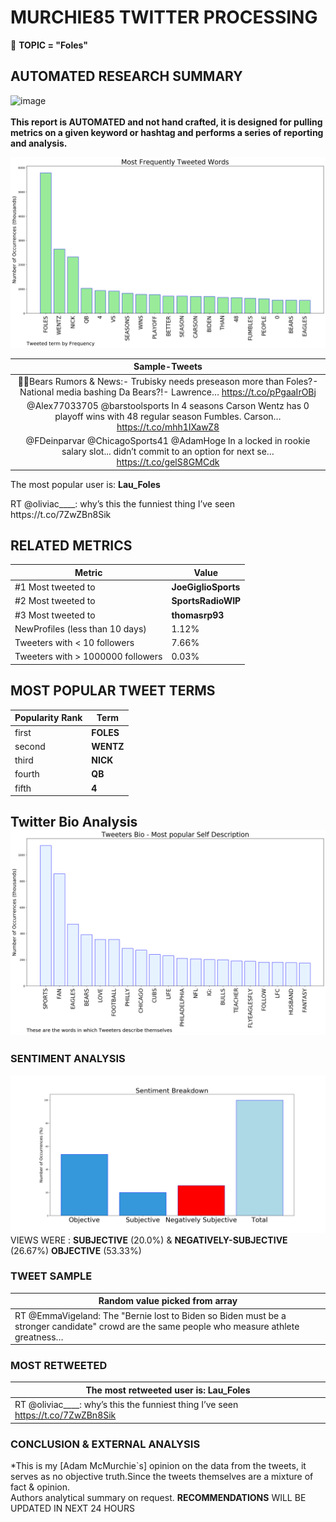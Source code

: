 # MURCHIE85 TWITTER PROCESSING 
&#x1F34E; **TOPIC = "Foles"**

## AUTOMATED RESEARCH SUMMARY

![image](https://marketingplatform.google.com/about/static/images/gmp/analytics-smb-benefit.jpg)
<br></br>
<b> This report is AUTOMATED and not hand crafted, it is designed for pulling metrics on a given keyword or hashtag and performs a series of reporting and analysis.</b>



![image](TWEETS.png)



|                **Sample-Tweets**        |
| :-------------: |
| 🐻🏈Bears Rumors &amp; News:- Trubisky needs preseason more than Foles?- National media bashing Da Bears?!- Lawrence… https://t.co/pPgaaIrOBj |
| @Alex77033705 @barstoolsports In 4 seasons Carson Wentz has 0 playoff wins with  48 regular season Fumbles.  Carson… https://t.co/mhh1IXawZ8 |
| @FDeinparvar @ChicagoSports41 @AdamHoge In a locked in rookie salary slot... didn’t commit to an option for next se… https://t.co/gelS8GMCdk |

The most popular user is: **Lau_Foles**
<div class="alert alert-block alert-danger"> RT @oliviac____: why’s this the funniest thing I’ve seen https://t.co/7ZwZBn8Sik</div>

## RELATED METRICS<br>
| Metric | Value |
| ------------- | ------------- |
| #1 Most tweeted to  | **JoeGiglioSports** |
| #2 Most tweeted to  | **SportsRadioWIP** |
| #3 Most tweeted to  | **thomasrp93** |
| NewProfiles (less than 10 days) | 1.12%  |
| Tweeters with < 10 followers  | 7.66%|
| Tweeters with > 1000000 followers  | 0.03%  |



## MOST POPULAR TWEET TERMS 


| Popularity Rank  | Term |
| ------------- | ------------- |
| first  | **FOLES**  |
| second  | **WENTZ**  |
| third  | **NICK** |
| fourth  | **QB**  |
| fifth  | **4**  |


## Twitter Bio Analysis![image](BIO.png)
### SENTIMENT ANALYSIS
![image](sentiment.png)
VIEWS WERE : **SUBJECTIVE**  (20.0%) & **NEGATIVELY-SUBJECTIVE** (26.67%) **OBJECTIVE** (53.33%)

### TWEET SAMPLE 
| Random value picked from array |
| ------------- |
|RT @EmmaVigeland: The "Bernie lost to Biden so Biden must be a stronger candidate" crowd are the same people who measure athlete greatness… |

### MOST RETWEETED 

| The most retweeted user is: **Lau_Foles**  |
| ------------- |
| RT @oliviac____: why’s this the funniest thing I’ve seen https://t.co/7ZwZBn8Sik |

### CONCLUSION & EXTERNAL ANALYSIS

*This is my [Adam McMurchie`s] opinion on the data from the tweets, it serves as no objective truth.Since the tweets themselves are a mixture of fact & opinion.<br>
Authors analytical summary on request.
**RECOMMENDATIONS** WILL BE UPDATED IN NEXT  24 HOURS <br>
